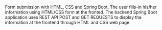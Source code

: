Form submission with HTML, CSS and Spring Boot.
The user fills-in his/her information using HTML/CSS form at the fronted.
The backend Spring Boot application uses REST API POST and GET REQUESTS 
to display the information at the frontend through HTML and CSS web page.  
